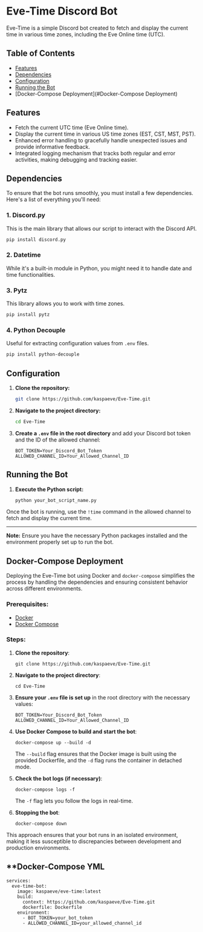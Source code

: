 # Eve-Time Discord Bot

Eve-Time is a simple Discord bot created to fetch and display the current time in various time zones, including the Eve Online time (UTC).

## Table of Contents
- [Features](#features)
- [Dependencies](#Dependencies)
- [Configuration](#configuration)
- [Running the Bot](#running-the-bot)
- [Docker-Compose Deployment](#Docker-Compose Deployment)

## Features
- Fetch the current UTC time (Eve Online time).
- Display the current time in various US time zones (EST, CST, MST, PST).
- Enhanced error handling to gracefully handle unexpected issues and provide informative feedback.
- Integrated logging mechanism that tracks both regular and error activities, making debugging and tracking easier.

## Dependencies

To ensure that the bot runs smoothly, you must install a few dependencies. Here's a list of everything you'll need:

### 1. Discord.py 
This is the main library that allows our script to interact with the Discord API.
```bash
pip install discord.py
```

### 2. Datetime 
While it's a built-in module in Python, you might need it to handle date and time functionalities.

### 3. Pytz 
This library allows you to work with time zones.
```bash
pip install pytz
```

### 4. Python Decouple 
Useful for extracting configuration values from `.env` files.
```bash
pip install python-decouple
```

## Configuration

1. **Clone the repository:**
    ```bash
    git clone https://github.com/kaspaeve/Eve-Time.git
    ```

2. **Navigate to the project directory:**
    ```bash
    cd Eve-Time
    ```

3. **Create a `.env` file in the root directory** and add your Discord bot token and the ID of the allowed channel:
    ```env
    BOT_TOKEN=Your_Discord_Bot_Token
    ALLOWED_CHANNEL_ID=Your_Allowed_Channel_ID
    ```

## Running the Bot

1. **Execute the Python script:**
    ```bash
    python your_bot_script_name.py
    ```

Once the bot is running, use the `!time` command in the allowed channel to fetch and display the current time.

---

**Note:** Ensure you have the necessary Python packages installed and the environment properly set up to run the bot. 

## Docker-Compose Deployment

Deploying the Eve-Time bot using Docker and `docker-compose` simplifies the process by handling the dependencies and ensuring consistent behavior across different environments.

### Prerequisites:

- [Docker](https://docs.docker.com/get-docker/)
- [Docker Compose](https://docs.docker.com/compose/install/)

### Steps:

1. **Clone the repository**:

    ```
    git clone https://github.com/kaspaeve/Eve-Time.git
    ```

2. **Navigate to the project directory**:

    ```
    cd Eve-Time
    ```

3. **Ensure your `.env` file is set up** in the root directory with the necessary values:

    ```
    BOT_TOKEN=Your_Discord_Bot_Token
    ALLOWED_CHANNEL_ID=Your_Allowed_Channel_ID
    ```

4. **Use Docker Compose to build and start the bot**:

    ```
    docker-compose up --build -d
    ```

    The `--build` flag ensures that the Docker image is built using the provided Dockerfile, and the `-d` flag runs the container in detached mode.

5. **Check the bot logs (if necessary)**:

    ```
    docker-compose logs -f
    ```

    The `-f` flag lets you follow the logs in real-time.

6. **Stopping the bot**:

    ```
    docker-compose down
    ```

This approach ensures that your bot runs in an isolated environment, making it less susceptible to discrepancies between development and production environments.

## **Docker-Compose YML
```
services:
  eve-time-bot:
    image: kaspaeve/eve-time:latest
    build: 
      context: https://github.com/kaspaeve/Eve-Time.git
      dockerfile: Dockerfile
    environment:
      - BOT_TOKEN=your_bot_token
      - ALLOWED_CHANNEL_ID=your_allowed_channel_id
```
